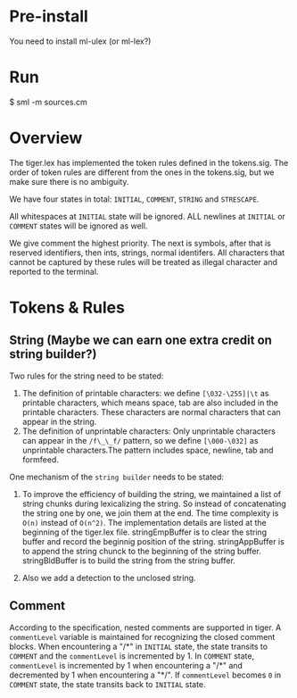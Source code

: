 # Pre-install

You need to install ml-ulex (or ml-lex?)

# Run

$ sml -m sources.cm

# Overview

The tiger.lex has implemented the token rules defined in the tokens.sig. The order of token rules are different from the ones in the tokens.sig, but we make sure there is no ambiguity.

We have four states in total: `INITIAL`, `COMMENT`, `STRING` and `STRESCAPE`.

All whitespaces at `INITIAL` state will be ignored. ALL newlines at `INITIAL` or `COMMENT` states will be ignored as well.

We give comment the highest priority. The next is symbols, after that is reserved identifiers, then ints, strings, normal identifers. All characters that cannot be captured by these rules will be treated as illegal character and reported to the terminal.

# Tokens & Rules
## String (Maybe we can earn one extra credit on string builder?)

Two rules for the string need to be stated:

1. The definition of printable characters: we define `[\032-\255]|\t` as printable characters, which means space, tab are also included in the printable characters. These characters are normal characters that can appear in the string.
2. The definition of unprintable characters: Only unprintable characters can appear in the `/f\_\_f/` pattern, so we define `[\000-\032]` as unprintable characters.The pattern includes space, newline, tab and formfeed.

One mechanism of the `string builder` needs to be stated:

1. To improve the efficiency of building the string, we maintained a list of string chunks during lexicalizing the string. So instead of concatenating the string one by one, we join them at the end. The time complexity is `O(n)` instead of `O(n^2)`. The implementation details are listed at the beginning of the tiger.lex file. stringEmpBuffer is to clear the string buffer and record the beginnig position of the string. stringAppBuffer is to append the string chunck to the beginning of the string buffer. stringBldBuffer is to build the string from the string buffer.

2. Also we add a detection to the unclosed string. 

## Comment
According to the specification, nested comments are supported in tiger. A `commentLevel` variable is maintained for recognizing the closed comment blocks.
When encountering a "/\*" in `INITIAL` state, the state transits to `COMMENT` and the `commentLevel` is incremented by 1. In `COMMENT` state, `commentLevel` is incremented by 1 when encountering a "/\*" and decremented by 1 when encountering a "\*/". If `commentLevel` becomes `0` in `COMMENT` state, the state transits back to `INITIAL` state.
